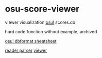 # osu-score-viewer
viewer visualization [osu!](https://github.com/ppy/osu) scores.db

hard code function without example, archived

[osu! dbformat sheatsheet](https://raw.githubusercontent.com/huaji0353/osu-score-viewer/master/importat.png)

[reader parser](https://github.com/KirkSuD/osudb)
[viewer](https://github.com/coldloops/scoreviewer)
